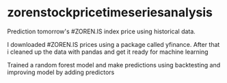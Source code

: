 # zorenstockpricetimeseriesanalysis



Prediction tomorrow's #ZOREN.IS index price using historical data.

I downloaded #ZOREN.IS prices using a package called yfinance. After that i cleaned up the data with pandas and get it ready for machine learning

Trained a random forest model and make predictions using backtesting and improving model by adding predictors
